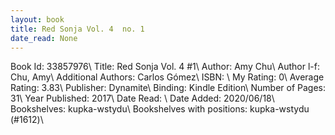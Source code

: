 ```yaml
---
layout: book
title: Red Sonja Vol. 4  no. 1
date_read: None
---
```


Book Id: 33857976\ 
Title: Red Sonja Vol. 4 #1\ 
Author: Amy Chu\ 
Author l-f: Chu, Amy\ 
Additional Authors: Carlos Gómez\ 
ISBN: \ 
My Rating: 0\ 
Average Rating: 3.83\ 
Publisher: Dynamite\ 
Binding: Kindle Edition\ 
Number of Pages: 31\ 
Year Published: 2017\ 
Date Read: \ 
Date Added: 2020/06/18\ 
Bookshelves: kupka-wstydu\ 
Bookshelves with positions: kupka-wstydu (#1612)\ 

